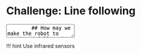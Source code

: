 # Challenge: Line following

<div class="reveal deck1">
  <div class="slides">
    <section data-markdown>
      <textarea data-template>
        ## How may we make the robot to track and follow the line?
      </textarea>
    </section>
  </div>
</div>

!!! hint
	Use infrared sensors